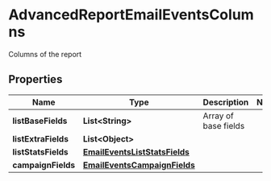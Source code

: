 

# AdvancedReportEmailEventsColumns

Columns of the report
## Properties

Name | Type | Description | Notes
------------ | ------------- | ------------- | -------------
**listBaseFields** | **List&lt;String&gt;** | Array of base fields | 
**listExtraFields** | **List&lt;Object&gt;** |  | 
**listStatsFields** | [**EmailEventsListStatsFields**](EmailEventsListStatsFields.md) |  | 
**campaignFields** | [**EmailEventsCampaignFields**](EmailEventsCampaignFields.md) |  | 



